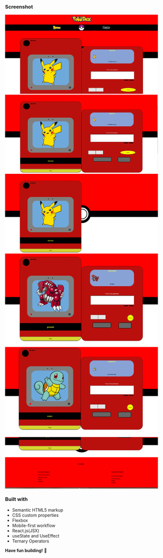 ### Screenshot

![](./screenshots/Screenshot1.png)
![](./screenshots/Screenshot2.png)
![](./screenshots/Screenshot3.png)
![](./screenshots/Screenshot4.png)
![](./screenshots/Screenshot5.png)
![](./screenshots/Screenshot6.png)



### Built with

- Semantic HTML5 markup
- CSS custom properties
- Flexbox
- Mobile-first workflow
- React.js(JSX)
- useState and UseEffect
- Ternary Operators









**Have fun building!** 🚀